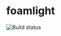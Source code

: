 # foamlight

![Build status](https://github.com/zhujun98/foamlight/actions/workflows/python-package.yml/badge.svg)